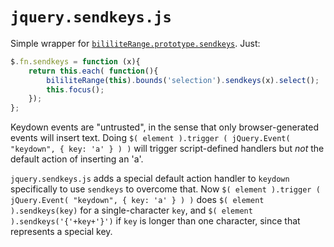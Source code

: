 # `jquery.sendkeys.js`

Simple wrapper for [`bililiteRange.prototype.sendkeys`](sendkeys.md). Just:

```js
$.fn.sendkeys = function (x){
	return this.each( function(){
		bililiteRange(this).bounds('selection').sendkeys(x).select();
		this.focus();
	});
}; 
```

Keydown events are "untrusted", in the sense that only browser-generated events will insert text. Doing
`$( element ).trigger ( jQuery.Event( "keydown", { key: 'a' } ) )` will trigger script-defined handlers
but *not* the default action of inserting an 'a'.

`jquery.sendkeys.js` adds a special default action handler to `keydown` specifically to use `sendkeys` 
to overcome that. Now `$( element ).trigger ( jQuery.Event( "keydown", { key: 'a' } ) )` does
`$( element ).sendkeys(key)` for a single-character `key`, and 
`$( element ).sendkeys('{'+key+'}')` if `key` is longer than one character, since that represents 
a special key.